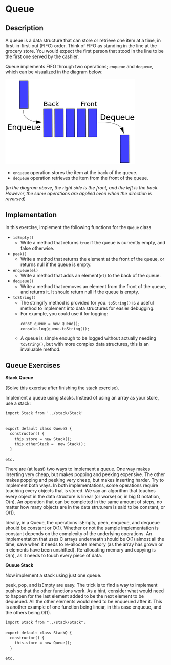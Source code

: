 # Queue

## Description

A queue is a data structure that can store or retrieve one item at a time, in first-in-first-out (FIFO) order. Think of FIFO as standing in the line at the grocery store. You would expect the first person that stood in the line to be the first one served by the cashier.

Queue implements FIFO through two operations; `enqueue` and `dequeue`, which can be visualized in the diagram below:

![Queing operations](../../../assets/queue.png)

- `enqueue` operation stores the item at the back of the queue.
- `dequeue` operation retrieves the item from the front of the queue.

(_In the diagram above, the right side is the front, and the left is the back. However, the same operations are applied even when the direction is reversed_)

## Implementation

In this exercise, implement the following functions for the `Queue` class

- `isEmpty()`
  - Write a method that returns `true` if the queue is currently empty, and false otherwise.
- `peek()`
  - Write a method that returns the element at the front of the queue, or returns null if the queue is empty.
- `enqueue(el)`
  - Write a method that adds an element(`el`) to the back of the queue.
- `dequeue()`
  - Write a method that removes an element from the front of the queue, and returns it.  It should return null if the queue is empty.
- `toString()`
  - The stringify method is provided for you. `toString()` is a useful method to implement into data structures for easier debugging.
  - For example, you could use it for logging:
    ```
    const queue = new Queue();
    console.log(queue.toString());
    ```
  - A queue is simple enough to be logged without actually needing `toString()`, but with more complex data structures, this is an invaluable method.

## Queue Exercises

**Stack Queue**

(Solve this exercise after finishing the stack exercise).

Implement a queue using stacks.  Instead of using an array as your store, use a stack:
```
import Stack from '../stack/Stack'


export default class QueueS {
  constructor() {
    this.store = new Stack();
    this.otherStack =  new Stack();
  } 

etc.
```


There are (at least) two ways to implement a queue. One way makes inserting very cheap, but makes popping and peeking expensive.  The other makes popping and peeking very cheap, but makes inserting harder.  Try to implement both ways.  In both implementations, some operations require touching every objects that is stored.  We say an algorithm that touches every object in the data structure is linear (or worse) or, in big O notation, O(n).  An operation that can be completed in the same amount of steps, no matter how many objects are in the data struturem is said to be constant, or O(1).  

Ideally, in a Queue, the operations isEmpty, peek, enqueue, and dequeue should be constant or O(1).  Whether or not the sample implementation is constant depends on the complexity of the underlying operations.  An implementation that uses C arrays underneath should be O(1) almost all the time, save when it needs to re-allocate memory (as the array has grown or n elements have been unshifted). Re-allocating memory and copying is O(n), as it needs to touch every piece of data.  


**Queue Stack**

Now implement a stack using just one queue. 

peek, pop, and isEmpty are easy.  The trick is to find a way to implement push so that the other functions work.  As a hint, consider what would need to happen for the last element added to be the next element to be dequeued.  All the other elements would need to be enqueued after it.  This is another example of one function being linear, in this case enqueue, and the others being O(1).



```import Queue from "./Queue";
import Stack from "../stack/Stack";

export default class StackQ {
  constructor() {
    this.store = new Queue();
  }

etc.

```

 



